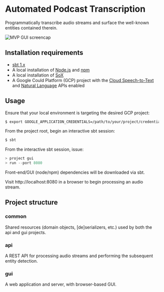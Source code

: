 # Automated Podcast Transcription
Programmatically transcribe audio streams and surface the well-known entities contained therein.

![MVP GUI screencap](https://github.com/jeffreyolchovy/jamie/raw/master/screenshots/mvp-10fps.gif)

## Installation requirements
- [sbt 1.x](https://www.scala-sbt.org)
- A local installation of [Node.js](https://nodejs.org) and [npm](https://www.npmjs.com)
- A local installation of [SoX](http://sox.sourceforge.net/)
- A Google Could Platform (GCP) project with the [Cloud Speech-to-Text](https://cloud.google.com/speech-to-text/) and [Natural Language](https://cloud.google.com/natural-language/) APIs enabled

## Usage
Ensure that your local environment is targeting the desired GCP project:
```sh
$ export GOOGLE_APPLICATION_CREDENTIALS=/path/to/your/project/credentials.json
```

From the project root, begin an interactive sbt session:
```sh
$ sbt
```

From the interactive sbt session, issue:
```sbt
> project gui
> run --port 8080
```

Front-end/GUI (node/npm) dependencies will be downloaded via sbt.

Visit http://localhost:8080 in a browser to begin processing an audio stream.

## Project structure

### common
Shared resources (domain objects, [de]serializers, etc.) used by both the api and gui projects.

### api
A REST API for processing audio streams and performing the subsequent entity detection.

### gui
A web application and server, with browser-based GUI.
